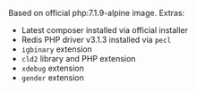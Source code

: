 Based on official php:7.1.9-alpine image. Extras:
- Latest composer installed via official installer
- Redis PHP driver v3.1.3 installed via `pecl`
- `igbinary` extension
- `cld2` library and PHP extension
- `xdebug` extension
- `gender` extension